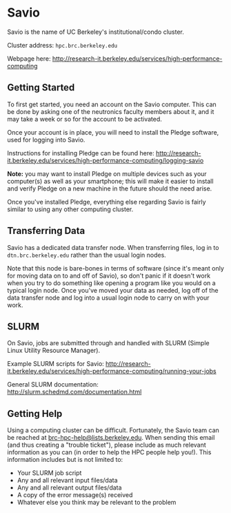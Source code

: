 # Savio

Savio is the name of UC Berkeley's institutional/condo cluster.

Cluster address: `hpc.brc.berkeley.edu`

Webpage here: http://research-it.berkeley.edu/services/high-performance-computing

## Getting Started 

To first get started, you need an account on the Savio computer. This can be done by asking one of the
neutronics faculty members about it, and it may take a week or so for the account to be activated.

Once your account is in place, you will need to install the Pledge software, used for logging into Savio.

Instructions for installing Pledge can be found here: http://research-it.berkeley.edu/services/high-performance-computing/logging-savio

**Note:** you may want to install Pledge on multiple devices such as your computer(s) as well as your
smartphone; this will make it easier to install and verify Pledge on a new machine in the future should
the need arise.

Once you've installed Pledge, everything else regarding Savio is fairly similar to using any other 
computing cluster.

## Transferring Data

Savio has a dedicated data transfer node. When transferring files, log in to `dtn.brc.berkeley.edu` rather
than the usual login nodes. 

Note that this node is bare-bones in terms of software (since it's meant only for moving data on to and 
off of Savio), so don't panic if it doesn't work when you try to do something like opening a program like 
you would on a typical login node. Once you've moved your data as needed, log off of the data transfer 
node and log into a usual login node to carry on with your work.

## SLURM

On Savio, jobs are submitted through and handled with SLURM (Simple Linux Utility Resource Manager).

Example SLURM scripts for Savio: http://research-it.berkeley.edu/services/high-performance-computing/running-your-jobs

General SLURM documentation: http://slurm.schedmd.com/documentation.html

## Getting Help

Using a computing cluster can be difficult. Fortunately, the Savio team can be reached at 
brc-hpc-help@lists.berkeley.edu. When sending this email (and thus creating a "trouble ticket"), please
include as much relevant information as you can (in order to help the HPC people help you!). This 
information includes but is not limited to:

* Your SLURM job script
* Any and all relevant input files/data
* Any and all relevant output files/data
* A copy of the error message(s) received
* Whatever else you think may be relevant to the problem
